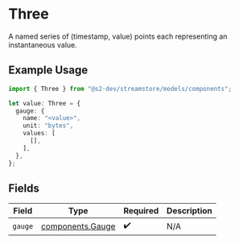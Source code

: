 # Three

A named series of (timestamp, value) points each representing an instantaneous value.

## Example Usage

```typescript
import { Three } from "@s2-dev/streamstore/models/components";

let value: Three = {
  gauge: {
    name: "<value>",
    unit: "bytes",
    values: [
      [],
    ],
  },
};
```

## Fields

| Field                                                | Type                                                 | Required                                             | Description                                          |
| ---------------------------------------------------- | ---------------------------------------------------- | ---------------------------------------------------- | ---------------------------------------------------- |
| `gauge`                                              | [components.Gauge](../../models/components/gauge.md) | :heavy_check_mark:                                   | N/A                                                  |